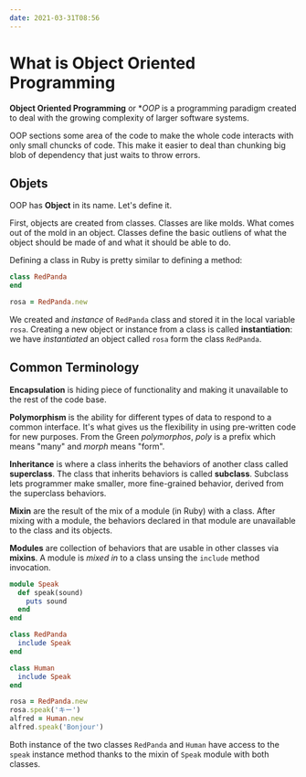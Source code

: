 ```yaml
---
date: 2021-03-31T08:56
---
```


# What is Object Oriented Programming

**Object Oriented Programming** or **OOP* is a programming paradigm created to
deal with the growing complexity of larger software systems.

OOP sections some area of the code to make the whole code interacts with only
small chuncks of code. This make it easier to deal than chunking big blob of
dependency that just waits to throw errors.

## Objets

OOP has **Object** in its name. Let's define it.

First, objects are created from classes. Classes are like molds. What comes out
of the mold in an object. Classes define the basic outliens of what the object
should be made of and what it should be able to do.

Defining a class in Ruby is pretty similar to defining a method:

```ruby
class RedPanda
end

rosa = RedPanda.new
```

We created and _instance_ of `RedPanda` class and stored it in the local
variable `rosa`. Creating a new object or instance from a class is called
**instantiation**: we have _instantiated_ an object called `rosa` form the
class `RedPanda`.

## Common Terminology

**Encapsulation** is hiding piece of functionality and making it unavailable to
the rest of the code base.

**Polymorphism** is the ability for different types of data to respond to a
common interface. It's what gives us the flexibility in using pre-written code
for new purposes. From the Green _polymorphos_, _poly_ is a prefix which means
"many" and _morph_ means "form".

**Inheritance** is where a class inherits the behaviors of another class called
**superclass**. The class that inherits behaviors is called **subclass**.
Subclass lets programmer make smaller, more fine-grained behavior, derived from
the superclass behaviors.

**Mixin** are the result of the mix of a module (in Ruby) with a class. After
mixing with a module, the behaviors declared in that module are unavailable to
the class and its objects.

**Modules** are collection of behaviors that are usable in other classes via
**mixins**. A module is _mixed in_ to a class unsing the `include` method
invocation.

```ruby
module Speak
  def speak(sound)
    puts sound
  end
end

class RedPanda
  include Speak
end

class Human
  include Speak
end

rosa = RedPanda.new
rosa.speak('キー')
alfred = Human.new
alfred.speak('Bonjour')
```

Both instance of the two classes `RedPanda` and `Human` have access to the
`speak` instance method thanks to the mixin of `Speak` module with both
classes.
